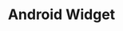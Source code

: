 ---
title: "Android Widget"
menuTitle: "Mobile Chat Widget for<br/><u>Android App</u>"
tagline: "Embed Chat Widget in your Android app"
desc: "Offer live chat support in your Android App by embedding Android Chat Widget."
color: "#46b776"
type: "mobile-widget"
compatible: true
hideSearch: true
---